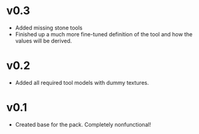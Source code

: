 # v0.3

- Added missing stone tools
- Finished up a much more fine-tuned definition of the tool and how the values will be derived.

# v0.2

- Added all required tool models with dummy textures.

# v0.1

- Created base for the pack. Completely nonfunctional!
